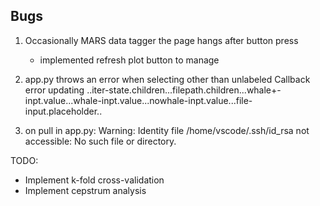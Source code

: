 ## Bugs
1) Occasionally MARS data tagger the page hangs after button press
    + implemented refresh plot button to manage

2) app.py throws an error when selecting other than unlabeled
    Callback error updating ..iter-state.children...filepath.children...whale+-inpt.value...whale-inpt.value...nowhale-inpt.value...file-input.placeholder..

3) on pull in app.py: 
    Warning: Identity file /home/vscode/.ssh/id_rsa not accessible: No such file or directory.

TODO: 
- Implement k-fold cross-validation
- Implement cepstrum analysis